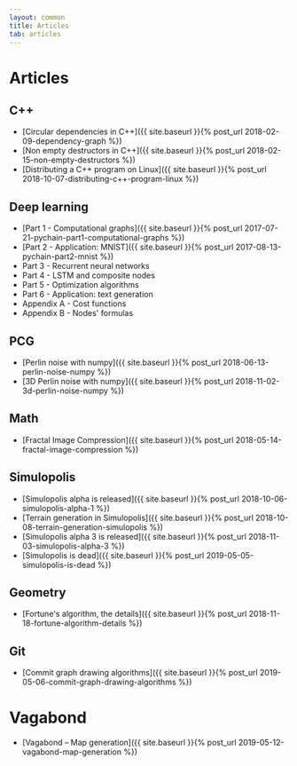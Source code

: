 ```yaml
---
layout: common
title: Articles
tab: articles
---
```

# Articles

## C++

* [Circular dependencies in C++]({{ site.baseurl }}{% post_url 2018-02-09-dependency-graph %})
* [Non empty destructors in C++]({{ site.baseurl }}{% post_url 2018-02-15-non-empty-destructors %})
* [Distributing a C++ program on Linux]({{ site.baseurl }}{% post_url 2018-10-07-distributing-c++-program-linux %})

## Deep learning

* [Part 1 - Computational graphs]({{ site.baseurl }}{% post_url 2017-07-21-pychain-part1-computational-graphs %})
* [Part 2 - Application: MNIST]({{ site.baseurl }}{% post_url 2017-08-13-pychain-part2-mnist %})
* Part 3 - Recurrent neural networks
* Part 4 - LSTM and composite nodes
* Part 5 - Optimization algorithms
* Part 6 - Application: text generation
* Appendix A - Cost functions
* Appendix B - Nodes' formulas

## PCG

* [Perlin noise with numpy]({{ site.baseurl }}{% post_url 2018-06-13-perlin-noise-numpy %})
* [3D Perlin noise with numpy]({{ site.baseurl }}{% post_url 2018-11-02-3d-perlin-noise-numpy %})

## Math

* [Fractal Image Compression]({{ site.baseurl }}{% post_url 2018-05-14-fractal-image-compression %})

## Simulopolis

* [Simulopolis alpha is released]({{ site.baseurl }}{% post_url 2018-10-06-simulopolis-alpha-1 %})
* [Terrain generation in Simulopolis]({{ site.baseurl }}{% post_url 2018-10-08-terrain-generation-simulopolis %})
* [Simulopolis alpha 3 is released]({{ site.baseurl }}{% post_url 2018-11-03-simulopolis-alpha-3 %})
* [Simulopolis is dead]({{ site.baseurl }}{% post_url 2019-05-05-simulopolis-is-dead %})

## Geometry

* [Fortune's algorithm, the details]({{ site.baseurl }}{% post_url 2018-11-18-fortune-algorithm-details %})

## Git

* [Commit graph drawing algorithms]({{ site.baseurl }}{% post_url 2019-05-06-commit-graph-drawing-algorithms %})

# Vagabond

* [Vagabond &#8211; Map generation]({{ site.baseurl }}{% post_url 2019-05-12-vagabond-map-generation %})